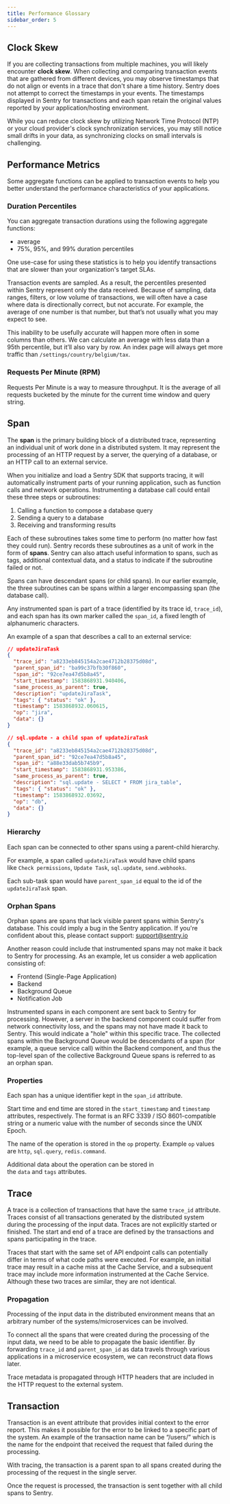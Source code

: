 ```yaml
---
title: Performance Glossary
sidebar_order: 5
---
```


## Clock Skew

If you are collecting transactions from multiple machines, you will likely encounter **clock skew**. When collecting and comparing transaction events that are gathered from different devices, you may observe timestamps that do not align or events in a trace that don't share a time history. Sentry does not attempt to correct the timestamps in your events. The timestamps displayed in Sentry for transactions and each span retain the original values reported by your application/hosting environment.

While you can reduce clock skew by utilizing Network Time Protocol (NTP) or your cloud provider's clock synchronization services, you may still notice small drifts in your data, as synchronizing clocks on small intervals is challenging.

## Performance Metrics

Some aggregate functions can be applied to transaction events to help you better understand the performance characteristics of your applications.

### Duration Percentiles

You can aggregate transaction durations using the following aggregate functions:
- average
- 75%, 95%, and 99% duration percentiles

One use-case for using these statistics is to help you identify transactions that are slower than your organization's target SLAs.

Transaction events are sampled. As a result, the percentiles presented within Sentry represent only the data received. Because of sampling, data ranges, filters, or low volume of transactions, we will often have a case where data is directionally correct, but not accurate. For example, the average of one number is that number, but that’s not usually what you may expect to see.

This inability to be usefully accurate will happen more often in some columns than others. We can calculate an average with less data than a 95th percentile, but it’ll also vary by row. An index page will always get more traffic than `/settings/country/belgium/tax`.

### Requests Per Minute (RPM)

Requests Per Minute is a way to measure throughput. It is the average of all requests bucketed by the minute for the current time window and query string.

## Span

The **span** is the primary building block of a distributed trace, representing an individual unit of work done in a distributed system. It may represent the processing of an HTTP request by a server, the querying of a database, or an HTTP call to an external service.

When you initialize and load a Sentry SDK that supports tracing, it will automatically instrument parts of your running application, such as function calls and network operations. Instrumenting a database call could entail these three steps or subroutines:

1. Calling a function to compose a database query
2. Sending a query to a database
3. Receiving and transforming results

Each of these subroutines takes some time to perform (no matter how fast they could run). Sentry records these subroutines as a unit of work in the form of **spans**. Sentry can also attach useful information to spans, such as tags, additional contextual data, and a status to indicate if the subroutine failed or not.

Spans can have descendant spans (or child spans). In our earlier example, the three subroutines can be spans within a larger encompassing span (the database call).

Any instrumented span is part of a trace (identified by its trace id, `trace_id`), and each span has its own marker called the `span_id`, a fixed length of alphanumeric characters.

An example of a span that describes a call to an external service:

```json
// updateJiraTask
{
  "trace_id": "a8233eb845154a2cae4712b28375d08d",
  "parent_span_id": "ba99c37bfb30f860",
  "span_id": "92ce7ea47d5b8a45",
  "start_timestamp": 1583868931.940406,
  "same_process_as_parent": true,
  "description": "updateJiraTask",
  "tags": { "status": "ok" },
  "timestamp": 1583868932.060615,
  "op": "jira",
  "data": {}
}

// sql.update - a child span of updateJiraTask
{
  "trace_id": "a8233eb845154a2cae4712b28375d08d",
  "parent_span_id": "92ce7ea47d5b8a45",
  "span_id": "a88e33dab5b745b9",
  "start_timestamp": 1583868931.953386,
  "same_process_as_parent": true,
  "description": "sql.update - SELECT * FROM jira_table",
  "tags": { "status": "ok" },
  "timestamp": 1583868932.03692,
  "op": "db",
  "data": {}
}
```

### Hierarchy

Each span can be connected to other spans using a parent-child hierarchy. 

For example, a span called `updateJiraTask` would have child spans like `Check permissions`, `Update Task`, `sql.update`, `send.webhooks`.

Each sub-task span would have `parent_span_id` equal to the id of the `updateJiraTask` span.

### Orphan Spans

Orphan spans are spans that lack visible parent spans within Sentry's database. This could imply a bug in the Sentry application. If you're confident about this, please contact support: [support@sentry.io](mailto:support@sentry.io)

Another reason could include that instrumented spans may not make it back to Sentry for processing. As an example, let us consider a web application consisting of:

- Frontend (Single-Page Application)
- Backend
- Background Queue
- Notification Job

Instrumented spans in each component are sent back to Sentry for processing. However, a server in the backend component could suffer from network connectivity loss, and the spans may not have made it back to Sentry. This would indicate a "hole" within this specific trace. The collected spans within the Background Queue would be descendants of a span (for example, a queue service call) within the Backend component, and thus the top-level span of the collective Background Queue spans is referred to as an orphan span.

### Properties

Each span has a unique identifier kept in the `span_id` attribute.

Start time and end time are stored in the `start_timestamp` and `timestamp` attributes, respectively. The format is an RFC 3339 / ISO 8601-compatible string or a numeric value with the number of seconds since the UNIX Epoch.

The name of the operation is stored in the `op` property. Example `op` values are `http`, `sql.query`, `redis.command`.

Additional data about the operation can be stored in the `data` and `tags` attributes.

## Trace

A trace is a collection of transactions that have the same `trace_id` attribute. Traces consist of all transactions generated by the distributed system during the processing of the input data. Traces are not explicitly started or finished. The start and end of a trace are defined by the transactions and spans participating in the trace.

Traces that start with the same set of API endpoint calls can potentially differ in terms of what code paths were executed. For example, an initial trace may result in a cache miss at the Cache Service, and a subsequent trace may include more information instrumented at the Cache Service. Although these two traces are similar, they are not identical.

### Propagation

Processing of the input data in the distributed environment means that an arbitrary number of the systems/microservices can be involved.

To connect all the spans that were created during the processing of the input data, we need to be able to propagate the basic identifier. By forwarding `trace_id` and `parent_span_id` as data travels through various applications in a microservice ecosystem, we can reconstruct data flows later.

Trace metadata is propagated through HTTP headers that are included in the HTTP request to the external system.

## Transaction

Transaction is an event attribute that provides initial context to the error report. This makes it possible for the error to be linked to a specific part of the system. An example of the transaction name can be “/users/” which is the name for the endpoint that received the request that failed during the processing.

With tracing, the transaction is a parent span to all spans created during the processing of the request in the single server.

Once the request is processed, the transaction is sent together with all child spans to Sentry.

